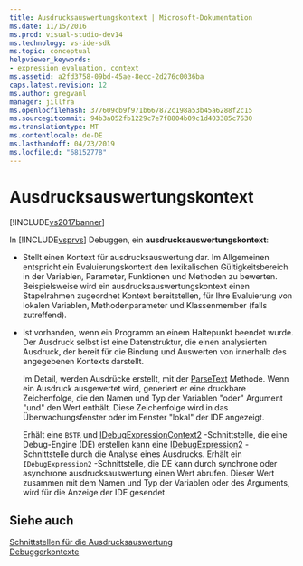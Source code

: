 ```yaml
---
title: Ausdrucksauswertungskontext | Microsoft-Dokumentation
ms.date: 11/15/2016
ms.prod: visual-studio-dev14
ms.technology: vs-ide-sdk
ms.topic: conceptual
helpviewer_keywords:
- expression evaluation, context
ms.assetid: a2fd3758-09bd-45ae-8ecc-2d276c0036ba
caps.latest.revision: 12
ms.author: gregvanl
manager: jillfra
ms.openlocfilehash: 377609cb9f971b667872c198a53b45a6288f2c15
ms.sourcegitcommit: 94b3a052fb1229c7e7f8804b09c1d403385c7630
ms.translationtype: MT
ms.contentlocale: de-DE
ms.lasthandoff: 04/23/2019
ms.locfileid: "68152778"
---
```

# <a name="expression-evaluation-context"></a>Ausdrucksauswertungskontext
[!INCLUDE[vs2017banner](../../includes/vs2017banner.md)]

In [!INCLUDE[vsprvs](../../includes/vsprvs-md.md)] Debuggen, ein **ausdrucksauswertungskontext**:  
  
- Stellt einen Kontext für ausdrucksauswertung dar. Im Allgemeinen entspricht ein Evaluierungskontext den lexikalischen Gültigkeitsbereich in der Variablen, Parameter, Funktionen und Methoden zu bewerten. Beispielsweise wird ein ausdrucksauswertungskontext einen Stapelrahmen zugeordnet Kontext bereitstellen, für Ihre Evaluierung von lokalen Variablen, Methodenparameter und Klassenmember (falls zutreffend).  
  
- Ist vorhanden, wenn ein Programm an einem Haltepunkt beendet wurde. Der Ausdruck selbst ist eine Datenstruktur, die einen analysierten Ausdruck, der bereit für die Bindung und Auswerten von innerhalb des angegebenen Kontexts darstellt.  
  
     Im Detail, werden Ausdrücke erstellt, mit der [ParseText](../../extensibility/debugger/reference/idebugexpressioncontext2-parsetext.md) Methode. Wenn ein Ausdruck ausgewertet wird, generiert er eine druckbare Zeichenfolge, die den Namen und Typ der Variablen "oder" Argument "und" den Wert enthält. Diese Zeichenfolge wird in das Überwachungsfenster oder im Fenster "lokal" der IDE angezeigt.  
  
     Erhält eine `BSTR` und [IDebugExpressionContext2](../../extensibility/debugger/reference/idebugexpressioncontext2.md) -Schnittstelle, die eine Debug-Engine (DE) erstellen kann eine [IDebugExpression2](../../extensibility/debugger/reference/idebugexpression2.md) -Schnittstelle durch die Analyse eines Ausdrucks. Erhält ein `IDebugExpression2` -Schnittstelle, die DE kann durch synchrone oder asynchrone ausdrucksauswertung einen Wert abrufen. Dieser Wert zusammen mit dem Namen und Typ der Variablen oder des Arguments, wird für die Anzeige der IDE gesendet.  
  
## <a name="see-also"></a>Siehe auch  
 [Schnittstellen für die Ausdrucksauswertung](../../extensibility/debugger/reference/expression-evaluation-interfaces.md)   
 [Debuggerkontexte](../../extensibility/debugger/debugger-contexts.md)
